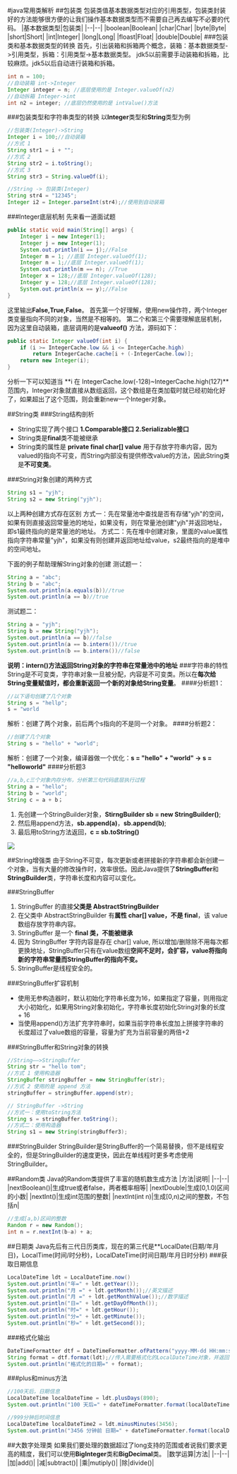 #java常用类解析
##包装类
包装类值基本数据类型对应的引用类型，包装类封装好的方法能够很方便的让我们操作基本数据类型而不需要自己再去编写不必要的代码。
|基本数据类型|包装类|
|--|--|
|boolean|Boolean|
|char|Char|
|byte|Byte|
|short|Short|
|int|Integer|
|long|Long|
|floast|Float|
|double|Double|
###包装类和基本数据类型的转换
首先，引出装箱和拆箱两个概念，装箱：基本数据类型->引用类型，拆箱：引用类型->基本数据类型。
jdk5以前需要手动装箱和拆箱，比较麻烦。jdk5以后自动进行装箱和拆箱。
~~~Java
int n = 100;
//自动装箱 int->Integer
Integer integer = n; //底层使用的是 Integer.valueOf(n2)
//自动拆箱 Integer->int
int n2 = integer; //底层仍然使用的是 intValue()方法
~~~
###包装类型和字符串类型的转换
以**Integer**类型和**String**类型为例
~~~Java
//包装类(Integer)->String
Integer i = 100;//自动装箱
//方式 1
String str1 = i + "";
//方式 2
String str2 = i.toString();
//方式 3
String str3 = String.valueOf(i);

//String -> 包装类(Integer)
String str4 = "12345";
Integer i2 = Integer.parseInt(str4);//使用到自动装箱
~~~
###Integer底层机制
先来看一道面试题
~~~Java
public static void main(String[] args) {
    Integer i = new Integer(1);
    Integer j = new Integer(1);
    System.out.println(i == j);//False
    Integer m = 1; //底层 Integer.valueOf(1);
    Integer n = 1;//底层 Integer.valueOf(1);
    System.out.println(m == n); //True
    Integer x = 128;//底层 Integer.valueOf(128);
    Integer y = 128;//底层 Integer.valueOf(128);
    System.out.println(x == y);//False
}
~~~
这里输出**False,True,False**。
首先第一个好理解，使用new操作符，两个Integer类变量指向不同的对象，当然是不相等的。
第二个和第三个需要理解底层机制，因为这里自动装箱，底层调用的是**valueof()** 方法，源码如下：
~~~Java
public static Integer valueOf(int i) {
    if (i >= IntegerCache.low && i <= IntegerCache.high)
        return IntegerCache.cache[i + (-IntegerCache.low)];
    return new Integer(i);
}
~~~
分析一下可以知道当 **i 在 IntegerCache.low(-128)~IntegerCache.high(127)**范围内，Integer对象就直接从数组返回，这个数组是在类加载时就已经初始化好了，如果超出了这个范围，则会重新new一个Integer对象。

##String类
###String结构剖析
* String实现了两个接口 **1.Comparable接口 2.Serializable接口**
* String类是**final**类不能被继承
* String类的属性是 **private final char[] value** 用于存放字符串内容，因为valued的指向不可变，而String内部没有提供修改value的方法，因此String类是**不可变类**。

###String对象创建的两种方式
~~~Java
String s1 = "yjh";
String s2 = new String("yjh");
~~~
以上两种创建方式存在区别
方式一：先在常量池中查找是否有存储"yjh"的空间，如果有则直接返回常量池的地址，如果没有，则在常量池创建"yjh"并返回地址，即s1最终指向的是常量池的地址。
方式二：先在堆中创建对象，里面的value属性指向字符串常量"yjh"，如果没有则创建并返回地址给value，s2最终指向的是堆中的空间地址。

下面的例子帮助理解String对象的创建
测试题一：
~~~Java
String a = "abc";
String b = "abc";
System.out.println(a.equals(b))//true
System.out.println(a == b)//true
~~~
测试题二：
~~~Java
String a = "yjh";
String b = new String("yjh");
System.out.println(a == b)//false
System.out.println(a == b.intern())//true
System.out.println(b == b.intern())//false
~~~
**说明：intern()方法返回String对象的字符串在常量池中的地址**
###字符串的特性
String是不可变类，字符串对象一旦被分配，内容是不可变类。所以在**每次给String变量赋值时，都会重新返回一个新的对象给String变量**。
####分析题1：
~~~Java
//以下语句创建了几个对象
String s = "hellp";
s = "world
~~~
解析：创建了两个对象，前后两个s指向的不是同一个对象。
####分析题2：
~~~Java
//创建了几个对象
String s = "hello" + "world";
~~~
解析：创建了一个对象，编译器做一个优化：**s = "hello" + "world" -> s = "helloworld"**
####分析题3
~~~Java
//a,b,c三个对象内存分布，分析第三句代码底层执行过程
String a = "hello";
String b = "world";
String c = a + b；
~~~
1. 先创建一个StringBuilder对象，**StirngBuilder sb = new StringBuilder()**;
2. 然后用append方法，**sb.append(a)**，**sb.append(b)**;
3. 最后用toString方法返回，**c = sb.toString()**
<img src = "/img/屏幕截图 2022-08-06 015432.jpg">

##String增强类
由于String不可变，每次更新或者拼接新的字符串都会新创建一个对象，当有大量的修改操作时，效率很低。因此Java提供了**StringBuffer**和**StringBuilder**类，字符串长度和内容可以变化。

###StringBuffer
1. StringBuffer 的直接**父类是 AbstractStringBuilder**
2. 在父类中 AbstractStringBuilder 有**属性 char[] value，不是 final**，该 value 数组存放字符串内容。
3. StringBuffer 是一个 **final 类，不能被继承**
4. 因为 StringBuffer 字符内容是存在 char[] value, 所以增加/删除除不用每次都更换地址，StringBuffer只有在value数组**空间不足时，会扩容，value将指向新的字符串常量而StringBuffer的指向不变。**
5. StringBuffer是线程安全的。

###StringBuffer扩容机制
* 使用无参构造器时，默认初始化字符串长度为16，如果指定了容量，则用指定大小初始化，如果用String对象初始化，字符串长度初始化String对象的长度 + 16
* 当使用append()方法扩充字符串时，如果当前字符串长度加上拼接字符串的长度超过了value数组的容量，容量为扩充为当前容量的两倍+2

###StringBuffer和String对象的转换
~~~Java
//String——>StringBuffer
String str = "hello tom";
//方式 1 使用构造器
StringBuffer stringBuffer = new StringBuffer(str);
//方式 2 使用的是 append 方法
stringBuffer = stringBuffer.append(str);

// StringBuffer ->String
//方式一：使用toString方法
String s = stringBuffer.toString();
//方式二：使用构造器
String s1 = new String(stringBuffer3);
~~~

###StringBuilder
StringBuilder是StringBuffer的一个简易替换，但不是线程安全的，但是StringBuilder的速度更快，因此在单线程时更多考虑使用StringBuilder。

##Random类
Java的Random类提供了丰富的随机数生成方法
|方法|说明|
|--|--|
|nextBoolean()|生成true或者false，两者概率相等|
|nextDouble|生成[0,1.0)区间的小数|
|nextInt()|生成int范围的整数|
|nextInt(int n)|生成[0,n)之间的整数，不包括n|
~~~Java
//生成[a,b)区间的整数
Random r = new Random();
int n = r.nextInt(b-a) + a;
~~~
##日期类
Java先后有三代日历类库，现在的第三代是**LocalDate(日期/年月日)，LocalTime(时间/时分秒)，LocalDateTime(时间日期/年月日时分秒)
###获取日期信息
~~~Java
LocalDateTime ldt = LocalDateTime.now()
System.out.println("年=" + ldt.getYear());
System.out.println("月 =" + ldt.getMonth());//英文描述
System.out.println("月 =" + ldt.getMonthValue());//数字描述
System.out.println("日=" + ldt.getDayOfMonth());
System.out.println("时=" + ldt.getHour());
System.out.println("分=" + ldt.getMinute());
System.out.println("秒=" + ldt.getSecond());
~~~
###格式化输出
~~~Java
DateTimeFormatter dtf = DateTimeFormatter.ofPattern("yyyy-MM-dd HH:mm:ss");//指定输出格式
String format = dtf.format(ldt);//传入需要格式化的LocalDateTime对象，并返回给String对象
System.out.println("格式化的日期=" + format);
~~~
###plus和minus方法
~~~Java
//100天后，日期信息
LocalDateTime localDateTime = ldt.plusDays(890);
System.out.println("100 天后=" + dateTimeFormatter.format(localDateTime));

//999分钟后时间信息
LocalDateTime localDateTime2 = ldt.minusMinutes(3456);
System.out.println("3456 分钟前 日期=" + dateTimeFormatter.format(localDateTime2))
~~~

##大数字处理类
如果我们要处理的数据超过了long支持的范围或者说我们要求更高的精度，我们可以使用**BigInteger**类和**BigDecimal**类。
|数学运算|方法|
|--|--|
|加|add()|
|减|subtract()|
|乘|mutiply()|
|除|divide()|


